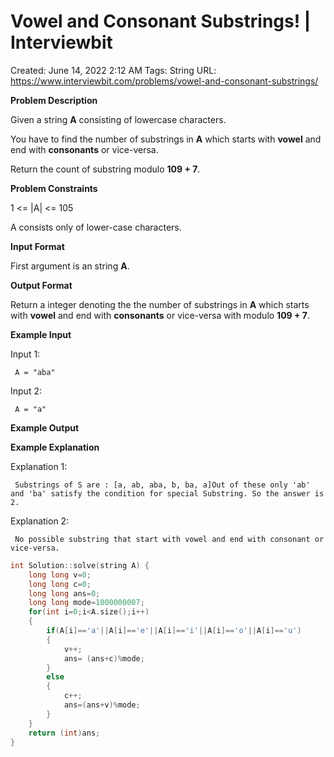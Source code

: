 # Vowel and Consonant Substrings! | Interviewbit

Created: June 14, 2022 2:12 AM
Tags: String
URL: https://www.interviewbit.com/problems/vowel-and-consonant-substrings/

**Problem Description**

Given a string **A** consisting of lowercase characters.

You have to find the number of substrings in **A** which starts with **vowel** and end with **consonants** or vice-versa.

Return the count of substring modulo **109 + 7**.

**Problem Constraints**

1 <= |A| <= 105

A consists only of lower-case characters.

**Input Format**

First argument is an string **A**.

**Output Format**

Return a integer denoting the the number of substrings in **A** which starts with **vowel** and end with **consonants** or vice-versa with modulo **109 + 7**.

**Example Input**

Input 1:

```
 A = "aba"

```

Input 2:

```
 A = "a"

```

**Example Output**

**Example Explanation**

Explanation 1:

```
 Substrings of S are : [a, ab, aba, b, ba, a]Out of these only 'ab' and 'ba' satisfy the condition for special Substring. So the answer is 2.

```

Explanation 2:

```
 No possible substring that start with vowel and end with consonant or vice-versa.

```

```cpp
int Solution::solve(string A) {
    long long v=0;
    long long c=0;
    long long ans=0;
    long long mode=1000000007;
    for(int i=0;i<A.size();i++)
    {
        if(A[i]=='a'||A[i]=='e'||A[i]=='i'||A[i]=='o'||A[i]=='u')
        {
            v++;
            ans= (ans+c)%mode;
        }
        else
        {
            c++;
            ans=(ans+v)%mode;
        }
    }
    return (int)ans;
}
```